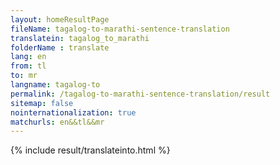 ```yaml
---
layout: homeResultPage
fileName: tagalog-to-marathi-sentence-translation
translatein: tagalog_to_marathi
folderName : translate
lang: en
from: tl
to: mr
langname: tagalog-to
permalink: /tagalog-to-marathi-sentence-translation/result
sitemap: false
nointernationalization: true
matchurls: en&&tl&&mr
---
```

{% include result/translateinto.html %}

<script src="/js/result/translation.js" data-foldername="{{page.folderName}}" data-lang="{{page.lang}}"></script>
